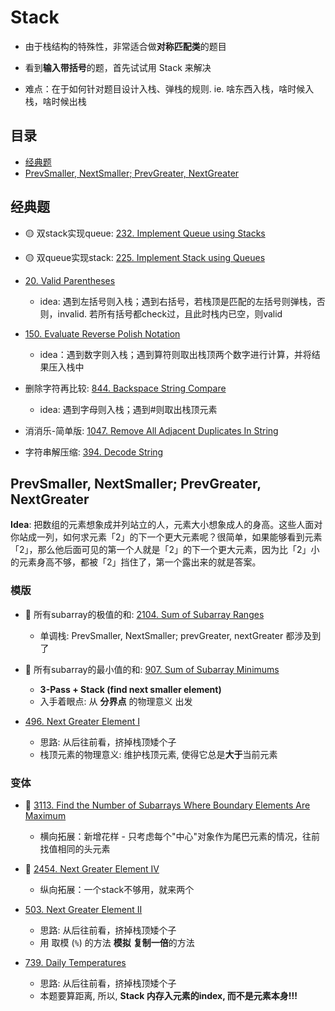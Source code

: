 # Stack

* 由于栈结构的特殊性，非常适合做**对称匹配类**的题目

* 看到**输入带括号**的题，首先试试用 Stack 来解决

* 难点：在于如何针对题目设计入栈、弹栈的规则. ie. 啥东西入栈，啥时候入栈，啥时候出栈

## 目录
* [经典题](#经典题)
* [PrevSmaller, NextSmaller; PrevGreater, NextGreater](#prevsmaller-nextsmaller-prevgreater-nextgreater)

## 经典题

* :yellow_circle: 双stack实现queue: [232. Implement Queue using Stacks](https://github.com/szhou12/leetcode-go/tree/main/leetcode/0232-Implement-Queue-using-Stacks)

* :yellow_circle: 双queue实现stack: [225. Implement Stack using Queues](https://github.com/szhou12/leetcode-go/tree/main/leetcode/0225-Implement-Stack-using-Queues)

* [20. Valid Parentheses](https://github.com/szhou12/leetcode-go/tree/main/leetcode/0020-Valid-Parentheses)
    * idea: 遇到左括号则入栈；遇到右括号，若栈顶是匹配的左括号则弹栈，否则，invalid. 若所有括号都check过，且此时栈内已空，则valid

* [150. Evaluate Reverse Polish Notation](https://github.com/szhou12/leetcode-go/tree/main/leetcode/0150-Evaluate-Reverse-Polish-Notation)
    * idea：遇到数字则入栈；遇到算符则取出栈顶两个数字进行计算，并将结果压入栈中

* 删除字符再比较: [844. Backspace String Compare](https://github.com/szhou12/leetcode-go/tree/main/leetcode/0844-Backspace-String-Compare)
    * idea: 遇到字母则入栈；遇到#则取出栈顶元素

* 消消乐-简单版: [1047. Remove All Adjacent Duplicates In String](https://github.com/szhou12/leetcode-go/tree/main/leetcode/1047-Remove-All-Adjacent-Duplicates-In-String)

* 字符串解压缩: [394. Decode String](https://github.com/szhou12/leetcode-go/tree/main/leetcode/0394-Decode-String)


## PrevSmaller, NextSmaller; PrevGreater, NextGreater

**Idea**: 把数组的元素想象成并列站立的人，元素大小想象成人的身高。这些人面对你站成一列，如何求元素「2」的下一个更大元素呢？很简单，如果能够看到元素「2」，那么他后面可见的第一个人就是「2」的下一个更大元素，因为比「2」小的元素身高不够，都被「2」挡住了，第一个露出来的就是答案。

### 模版
* :red_circle: 所有subarray的极值的和: [2104. Sum of Subarray Ranges](https://github.com/szhou12/leetcode-go/tree/main/leetcode/2104-Sum-of-Subarray-Ranges)
    * 单调栈: PrevSmaller, NextSmaller; prevGreater, nextGreater 都涉及到了

* :red_circle: 所有subarray的最小值的和: [907. Sum of Subarray Minimums](https://github.com/szhou12/leetcode-go/tree/main/leetcode/0907-Sum-of-Subarray-Minimums)
    * **3-Pass + Stack (find next smaller element)**
    * 入手着眼点: 从 **分界点** 的物理意义 出发

* [496. Next Greater Element I](https://github.com/szhou12/leetcode-go/tree/main/leetcode/0496-Next-Greater-Element-I)
    * 思路: 从后往前看，挤掉栈顶矮个子
    * 栈顶元素的物理意义: 维护栈顶元素, 使得它总是**大于**当前元素

### 变体

* :red_circle: [3113. Find the Number of Subarrays Where Boundary Elements Are Maximum](https://github.com/szhou12/leetcode-go/tree/main/leetcode/3113-Find-the-Number-of-Subarrays-Where-Boundary-Elements-Are-Maximum)
    * 横向拓展：新增花样 - 只考虑每个"中心"对象作为尾巴元素的情况，往前找值相同的头元素

* :red_circle: [2454. Next Greater Element IV](https://github.com/szhou12/leetcode-go/blob/main/leetcode/2454-Next-Greater-Element-IV/2454-Next-Greater-Element-IV.go)
    * 纵向拓展：一个stack不够用，就来两个

* [503. Next Greater Element II](https://github.com/szhou12/leetcode-go/tree/main/leetcode/0503-Next-Greater-Element-II)
    * 思路: 从后往前看，挤掉栈顶矮个子
    * 用 取模 (`%`) 的方法 **模拟** **复制一倍**的方法

* [739. Daily Temperatures](https://github.com/szhou12/leetcode-go/tree/main/leetcode/0739-Daily-Temperatures)
    * 思路: 从后往前看，挤掉栈顶矮个子
    * 本题要算距离, 所以, **Stack 内存入元素的index, 而不是元素本身!!!**
